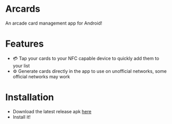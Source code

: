 # Arcards
An arcade card management app for Android!

# Features
- 💳 Tap your cards to your NFC capable device to quickly add them to your list
- ⚙️ Generate cards directly in the app to use on unofficial networks, some official networks may work

# Installation
- Download the latest release apk [here](https://github.com/BttrDrgn/Arcards/releases/latest)
- Install it!